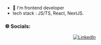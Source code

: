 - 👋 I'm frontend developer
- tech stack : JS/TS, React, NextJS. 
### 🌐 Socials:
<div align=center>

[![LinkedIn](https://img.shields.io/badge/LinkedIn-%230077B5.svg?logo=linkedin&logoColor=white)](https://www.linkedin.com/in/januszewski-wladyslaw/?locale=pl_PL) 

</div>
